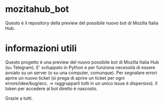 # mozitahub_bot
Questo è il repository della preview del possibile nuovo bot di Mozilla Italia Hub.


# informazioni utili
Questo progetto è una preview del nuovo possibile bot di Mozilla Italia Hub (su Telegram). E' sviluppato in Python e per funziona necessità di essere avviato su un server (o su una computer, comunque).
Per segnalare errori aprire un nuovo ticket (si prega di aprire un ticket per ogni errore/idee/bug/ecc. -> raggrupparli tutti in un unico issue è dispersivo).
Il token per accedere al bot diretto è nascosto.

Grazie a tutti.

